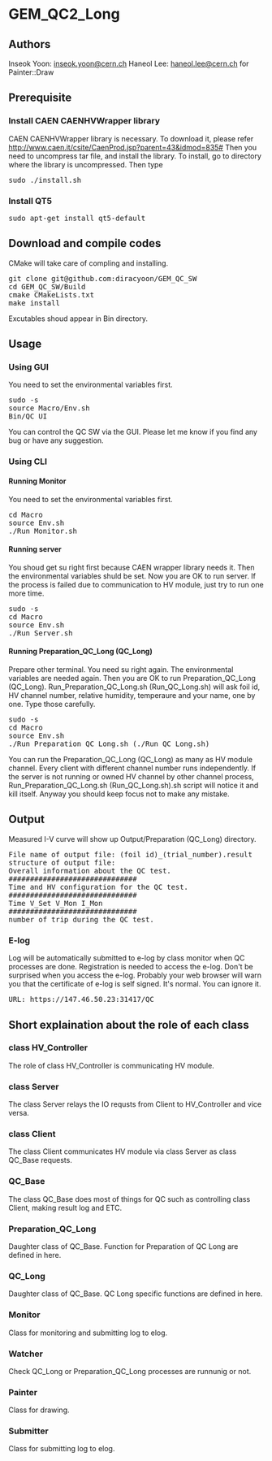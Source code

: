 # GEM_QC2_Long

## Authors
Inseok Yoon: inseok.yoon@cern.ch
Haneol Lee: haneol.lee@cern.ch for Painter::Draw

## Prerequisite
### Install CAEN CAENHVWrapper library
CAEN CAENHVWrapper library is necessary. To download it, please refer http://www.caen.it/csite/CaenProd.jsp?parent=43&idmod=835# Then you need to uncompress tar file, and install the library. To install, go to directory where the library is uncompressed. Then type
<pre>
sudo ./install.sh
</pre>
### Install QT5
<pre>
sudo apt-get install qt5-default
</pre>

## Download and compile codes
CMake will take care of compling and installing.
<pre>
git clone git@github.com:diracyoon/GEM_QC_SW
cd GEM_QC_SW/Build
cmake CMakeLists.txt
make install
</pre>
Excutables shoud appear in Bin directory.

## Usage
### Using GUI
You need to set the environmental variables first.
<pre>
sudo -s
source Macro/Env.sh
Bin/QC_UI
</pre>
You can control the QC SW via the GUI. Please let me know if you find any bug or have any suggestion.
### Using CLI
#### Running Monitor
You need to set the environmental variables first.
<pre>
cd Macro
source Env.sh
./Run_Monitor.sh
</pre>
#### Running server
You shoud get su right first because CAEN wrapper library needs it. Then the environmental variables shuld be set. Now you are OK to run server. If the process is failed due to communication to HV module, just try to run one more time.
<pre>
sudo -s
cd Macro
source Env.sh
./Run_Server.sh
</pre>
#### Running Preparation_QC_Long (QC_Long)
Prepare other terminal. You need su right again. The environmental variables are needed again. Then you are OK to run Preparation_QC_Long (QC_Long). Run_Preparation_QC_Long.sh (Run_QC_Long.sh) will ask foil id, HV channel number, relative humidity, temperaure and your name, one by one. Type those carefully.
<pre>
sudo -s
cd Macro
source Env.sh
./Run_Preparation_QC_Long.sh (./Run_QC_Long.sh)
</pre>
You can run the Preparation_QC_Long (QC_Long) as many as HV module channel. Every client with different channel number runs independently. If the server is not running or owned HV channel by other channel process, Run_Preparation_QC_Long.sh (Run_QC_Long.sh).sh script will notice it and kill itself. Anyway you should keep focus not to make any mistake.

## Output
Measured I-V curve will show up Output/Preparation (QC_Long) directory.
<pre>
File name of output file: (foil id)_(trial_number).result
structure of output file:
Overall information about the QC test.
##############################
Time and HV configuration for the QC test.
##############################
Time V_Set V_Mon I_Mon
##############################
number of trip during the QC test.
</pre>
### E-log
Log will be automatically submitted to e-log by class monitor when QC processes are done. Registration is needed to access the e-log. Don't be surprised when you access the e-log. Probably your web browser will warn you that the certificate of e-log is self signed. It's normal. You can ignore it.
<pre>
URL: https://147.46.50.23:31417/QC
</pre>

## Short explaination about the role of each class
### class HV_Controller
The role of class HV_Controller is communicating HV module.
### class Server
The class Server relays the IO requsts from Client to HV_Controller and vice versa. 
### class Client
The class Client communicates HV module via class Server as class QC_Base requests. 
### QC_Base
The class QC_Base does most of things for QC such as controlling class Client, making result log and ETC.    
### Preparation_QC_Long
Daughter class of QC_Base. Function for Preparation of QC Long are defined in here.
### QC_Long
Daughter class of QC_Base. QC Long specific functions are defined in here.
### Monitor
Class for monitoring and submitting log to elog.
### Watcher
Check QC_Long or Preparation_QC_Long processes are runnunig or not.
### Painter
Class for drawing.
### Submitter
Class for submitting log to elog.